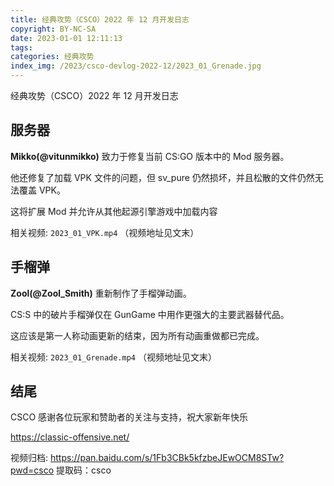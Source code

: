 ```yaml
---
title: 经典攻势（CSCO）2022 年 12 月开发日志
copyright: BY-NC-SA
date: 2023-01-01 12:11:13
tags:
categories: 经典攻势
index_img: /2023/csco-devlog-2022-12/2023_01_Grenade.jpg
---
```


经典攻势（CSCO）2022 年 12 月开发日志

## 服务器

**Mikko(@vitunmikko)** 致力于修复当前 CS:GO 版本中的 Mod 服务器。

他还修复了加载 VPK 文件的问题，但 sv_pure 仍然损坏，并且松散的文件仍然无法覆盖 VPK。

这将扩展 Mod 并允许从其他起源引擎游戏中加载内容

相关视频: `2023_01_VPK.mp4` （视频地址见文末）

## 手榴弹

**Zool(@Zool_Smith)** 重新制作了手榴弹动画。

CS:S 中的破片手榴弹仅在 GunGame 中用作更强大的主要武器替代品。

这应该是第一人称动画更新的结束，因为所有动画重做都已完成。

相关视频: `2023_01_Grenade.mp4` （视频地址见文末）

## 结尾

CSCO 感谢各位玩家和赞助者的关注与支持，祝大家新年快乐

https://classic-offensive.net/

视频归档: https://pan.baidu.com/s/1Fb3CBk5kfzbeJEwOCM8STw?pwd=csco 提取码：csco
